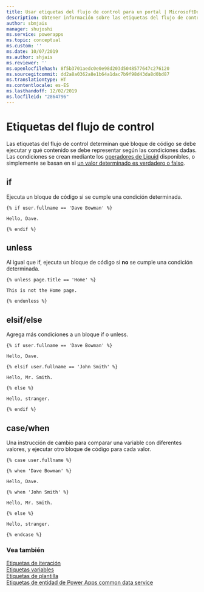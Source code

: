 ```yaml
---
title: Usar etiquetas del flujo de control para un portal | MicrosoftDocs
description: Obtener información sobre las etiquetas del flujo de control disponibles en el portal.
author: sbmjais
manager: shujoshi
ms.service: powerapps
ms.topic: conceptual
ms.custom: ''
ms.date: 10/07/2019
ms.author: shjais
ms.reviewer: ''
ms.openlocfilehash: 8f5b3701aedc0e0e98d203d5048577647c276120
ms.sourcegitcommit: dd2a8a0362a8e1b64a1dac7b9f98d43da8d0bd87
ms.translationtype: HT
ms.contentlocale: es-ES
ms.lasthandoff: 12/02/2019
ms.locfileid: "2864796"
---
```

# <a name="control-flow-tags"></a>Etiquetas del flujo de control

Las etiquetas del flujo de control determinan qué bloque de código se debe ejecutar y qué contenido se debe representar según las condiciones dadas. Las condiciones se crean mediante los [operadores de Liquid](liquid-operators.md) disponibles, o simplemente se basan en si [un valor determinado es verdadero o falso](liquid-conditional-operators.md).  

## <a name="if"></a>if

Ejecuta un bloque de código si se cumple una condición determinada.

```
{% if user.fullname == 'Dave Bowman' %}

Hello, Dave.

{% endif %}
```

## <a name="unless"></a>unless

Al igual que if, ejecuta un bloque de código si **no** se cumple una condición determinada.

```
{% unless page.title == 'Home' %}

This is not the Home page.

{% endunless %}
```

## <a name="elsifelse"></a>elsif/else

Agrega más condiciones a un bloque if o unless.

```
{% if user.fullname == 'Dave Bowman' %}

Hello, Dave.

{% elsif user.fullname == 'John Smith' %}

Hello, Mr. Smith.

{% else %}

Hello, stranger.

{% endif %}
```

## <a name="casewhen"></a>case/when

Una instrucción de cambio para comparar una variable con diferentes valores, y ejecutar otro bloque de código para cada valor.

```
{% case user.fullname %}

{% when 'Dave Bowman' %}

Hello, Dave.

{% when 'John Smith' %}

Hello, Mr. Smith.

{% else %}

Hello, stranger.

{% endcase %}
```

### <a name="see-also"></a>Vea también

[Etiquetas de iteración](iteration-tags.md)<br>
[Etiquetas variables](variable-tags.md)<br>
[Etiquetas de plantilla](template-tags.md)<br>
[Etiquetas de entidad de Power Apps common data service](portals-entity-tags.md)
